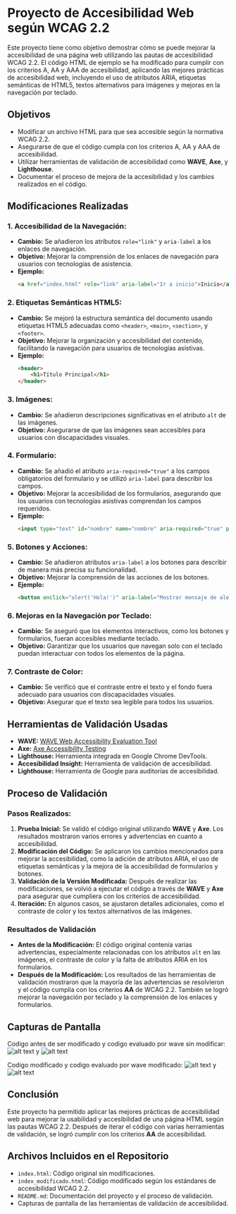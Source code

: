 # Proyecto de Accesibilidad Web según WCAG 2.2

Este proyecto tiene como objetivo demostrar cómo se puede mejorar la accesibilidad de una página web utilizando las pautas de accesibilidad WCAG 2.2. El código HTML de ejemplo se ha modificado para cumplir con los criterios A, AA y AAA de accesibilidad, aplicando las mejores prácticas de accesibilidad web, incluyendo el uso de atributos ARIA, etiquetas semánticas de HTML5, textos alternativos para imágenes y mejoras en la navegación por teclado.

## Objetivos

- Modificar un archivo HTML para que sea accesible según la normativa WCAG 2.2.
- Asegurarse de que el código cumpla con los criterios A, AA y AAA de accesibilidad.
- Utilizar herramientas de validación de accesibilidad como **WAVE**, **Axe**, y **Lighthouse**.
- Documentar el proceso de mejora de la accesibilidad y los cambios realizados en el código.

## Modificaciones Realizadas

### 1. **Accesibilidad de la Navegación:**
   - **Cambio:** Se añadieron los atributos `role="link"` y `aria-label` a los enlaces de navegación.
   - **Objetivo:** Mejorar la comprensión de los enlaces de navegación para usuarios con tecnologías de asistencia.
   - **Ejemplo:** 
     ```html
     <a href="index.html" role="link" aria-label="Ir a inicio">Inicio</a>
     ```

### 2. **Etiquetas Semánticas HTML5:**
   - **Cambio:** Se mejoró la estructura semántica del documento usando etiquetas HTML5 adecuadas como `<header>`, `<main>`, `<section>`, y `<footer>`.
   - **Objetivo:** Mejorar la organización y accesibilidad del contenido, facilitando la navegación para usuarios de tecnologías asistivas.
   - **Ejemplo:**
     ```html
     <header>
         <h1>Título Principal</h1>
     </header>
     ```

### 3. **Imágenes:**
   - **Cambio:** Se añadieron descripciones significativas en el atributo `alt` de las imágenes.
   - **Objetivo:** Asegurarse de que las imágenes sean accesibles para usuarios con discapacidades visuales.
   

### 4. **Formulario:**
   - **Cambio:** Se añadió el atributo `aria-required="true"` a los campos obligatorios del formulario y se utilizó `aria-label` para describir los campos.
   - **Objetivo:** Mejorar la accesibilidad de los formularios, asegurando que los usuarios con tecnologías asistivas comprendan los campos requeridos.
   - **Ejemplo:**
     ```html
     <input type="text" id="nombre" name="nombre" aria-required="true" placeholder="Introduce tu nombre" aria-label="Campo para introducir el nombre">
     ```

### 5. **Botones y Acciones:**
   - **Cambio:** Se añadieron atributos `aria-label` a los botones para describir de manera más precisa su funcionalidad.
   - **Objetivo:** Mejorar la comprensión de las acciones de los botones.
   - **Ejemplo:**
     ```html
     <button onclick="alert('Hola!')" aria-label="Mostrar mensaje de alerta">Haz Clic</button>
     ```

### 6. **Mejoras en la Navegación por Teclado:**
   - **Cambio:** Se aseguró que los elementos interactivos, como los botones y formularios, fueran accesibles mediante teclado.
   - **Objetivo:** Garantizar que los usuarios que navegan solo con el teclado puedan interactuar con todos los elementos de la página.

### 7. **Contraste de Color:**
   - **Cambio:** Se verificó que el contraste entre el texto y el fondo fuera adecuado para usuarios con discapacidades visuales.
   - **Objetivo:** Asegurar que el texto sea legible para todos los usuarios.

## Herramientas de Validación Usadas

- **WAVE:** [WAVE Web Accessibility Evaluation Tool](https://wave.webaim.org/)
- **Axe:** [Axe Accessibility Testing](https://www.deque.com/axe/browser-extensions/)
- **Lighthouse:** Herramienta integrada en Google Chrome DevTools.
- **Accesibilidad Insight:** Herramienta de validación de accesibilidad.
- **Lighthouse:** Herramienta de Google para auditorías de accesibilidad.
  
## Proceso de Validación

### Pasos Realizados:

1. **Prueba Inicial:** Se validó el código original utilizando **WAVE** y **Axe**. Los resultados mostraron varios errores y advertencias en cuanto a accesibilidad.
2. **Modificación del Código:** Se aplicaron los cambios mencionados para mejorar la accesibilidad, como la adición de atributos ARIA, el uso de etiquetas semánticas y la mejora de la accesibilidad de formularios y botones.
3. **Validación de la Versión Modificada:** Después de realizar las modificaciones, se volvió a ejecutar el código a través de **WAVE** y **Axe** para asegurar que cumpliera con los criterios de accesibilidad.
4. **Iteración:** En algunos casos, se ajustaron detalles adicionales, como el contraste de color y los textos alternativos de las imágenes.

### Resultados de Validación

- **Antes de la Modificación:** El código original contenía varias advertencias, especialmente relacionadas con los atributos `alt` en las imágenes, el contraste de color y la falta de atributos ARIA en los formularios.
- **Después de la Modificación:** Los resultados de las herramientas de validación mostraron que la mayoría de las advertencias se resolvieron y el código cumplía con los criterios **AA** de WCAG 2.2. También se logró mejorar la navegación por teclado y la comprensión de los enlaces y formularios.

## Capturas de Pantalla

Codigo antes de ser modificado y codigo evaluado por wave sin modificar:
![alt text](imagen3.png) y ![alt text](imagen4.png)

Codigo modificado y codigo evaluado por wave modificado:
![alt text](imagen5.png) y ![alt text](imagen6.png)

## Conclusión

Este proyecto ha permitido aplicar las mejores prácticas de accesibilidad web para mejorar la usabilidad y accesibilidad de una página HTML según las pautas WCAG 2.2. Después de iterar el código con varias herramientas de validación, se logró cumplir con los criterios **AA** de accesibilidad.

## Archivos Incluidos en el Repositorio

- `index.html`: Código original sin modificaciones.
- `index_modificado.html`: Código modificado según los estándares de accesibilidad WCAG 2.2.
- `README.md`: Documentación del proyecto y el proceso de validación.
- Capturas de pantalla de las herramientas de validación de accesibilidad.

